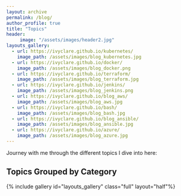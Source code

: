 ```yaml
---
layout: archive
permalink: /blog/
author_profile: true
title: "Topics"
header:
     image: "/assets/images/header2.jpg"
layouts_gallery:
  - url: https://ivyclare.github.io/kubernetes/
    image_path: /assets/images/blog_kubernetes.jpg
  - url: https://ivyclare.github.io/docker/
    image_path: /assets/images/blog_docker.png
  - url: https://ivyclare.github.io/terraform/
    image_path: /assets/images/blog_terraform.jpg
  - url: https://ivyclare.github.io/jenkins/
    image_path: /assets/images/blog_jenkins.png
  - url: https://ivyclare.github.io/blog_aws/
    image_path: /assets/images/blog_aws.jpg
  - url: https://ivyclare.github.io/bash/
    image_path: /assets/images/blog_bash.jpg
  - url: https://ivyclare.github.io/blog_ansible/
    image_path: /assets/images/blog_ansible.jpg
  - url: https://ivyclare.github.io/azure/
    image_path: /assets/images/blog_azure.jpg
---
```


Journey with me through the different topics I dive into here:

## Topics Grouped by Category

{% include gallery id="layouts_gallery" class="full" layout="half"%}
